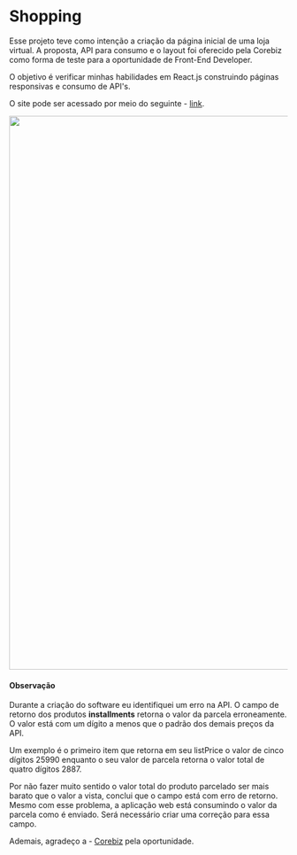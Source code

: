 # Shopping

Esse projeto teve como intenção a criação da página inicial de uma loja virtual. A proposta, API para consumo e o layout foi oferecido pela Corebiz como forma de teste para a oportunidade de Front-End Developer.

O objetivo é verificar minhas habilidades em React.js construindo páginas responsivas e consumo de API's.

O site pode ser acessado por meio do seguinte - [link]().

<img src="./assets/images/apresentation.png" width="1500" height="1000" />

#### Observação

Durante a criação do software eu identifiquei um erro na API. O campo de retorno dos produtos <strong>installments</strong> retorna o valor da parcela erroneamente. O valor está com um dígito a menos que o padrão dos demais preços da API.

Um exemplo é o primeiro item que retorna em seu listPrice o valor de cinco dígitos 25990 enquanto o seu valor de parcela retorna o valor total de quatro dígitos 2887.

Por não fazer muito sentido o valor total do produto parcelado ser mais barato que o valor a vista, conclui que o campo está com erro de retorno. Mesmo com esse problema, a aplicação web está consumindo o valor da parcela como é enviado. Será necessário criar uma correção para essa campo.

Ademais, agradeço a - [Corebiz](https://www.corebiz.ag/en/) pela oportunidade.
